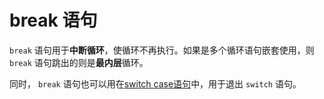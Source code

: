 # break 语句

`break` 语句用于**中断循环**，使循环不再执行。如果是多个循环语句嵌套使用，则 `break` 语句跳出的则是**最内层**循环。

同时， `break` 语句也可以用在[switch case语句](switch_case.md)中，用于退出 `switch` 语句。
